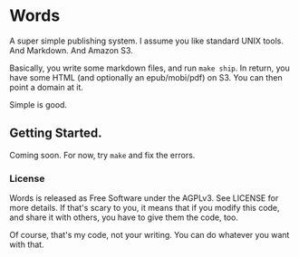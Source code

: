 # Words

A super simple publishing system. I assume you like standard UNIX tools. And
Markdown. And Amazon S3.

Basically, you write some markdown files, and run `make ship`. In return, you
have some HTML (and optionally an epub/mobi/pdf) on S3. You can then point a
domain at it.

Simple is good.

## Getting Started.

Coming soon. For now, try `make` and fix the errors.

### License

Words is released as Free Software under the AGPLv3. See LICENSE for more
details. If that's scary to you, it means that if you modify this code, and
share it with others, you have to give them the code, too.

Of course, that's my code, not your writing. You can do whatever you want with
that.
